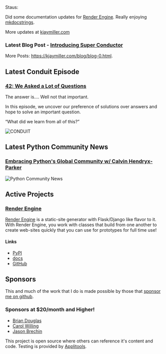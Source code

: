 Staus:
<p>Did some documentation updates for <a href="https://render-engine.readthedocs.io/">Render Engine</a>. Really enjoying <a href="https://mkdocstrings.github.io">mkdocstrings</a>.</p>

More updates at [kjaymiller.com](https://kjaymiller.com/microblog/microblog-0)

### Latest Blog Post - [Introducing Super Conductor](https://kjaymiller.com/blog/introducing-super-conductor.html)

More Posts: <https://kjaymiller.com/blog/blog-0.html>.

## Latest Conduit Episode
### [42: We Asked a Lot of Questions](http://relay.fm/conduit/42)
The answer is…. Well not that important.

In this episode, we uncover our preference of solutions over answers and hope to solve an important question. 

“What did we learn from all of this?”

![CONDUIT](https://kjaymiller.s3-us-west-2.amazonaws.com/images/conduit_artwork.png)

## Latest Python Community News
### [Embracing Python's Global Community w/ Calvin Hendryx-Parker](https://share.transistor.fm/s/4e02abd4)
![Python Community News](https://kjaymiller.azureedge.net/media/PCN%20Logo%20V0.16.jpg)

## Active Projects

### [Render Engine]
[Render Engine] is a static-site generator with Flask/Django like flavor to it.
With Render Engine, you work with classes that build from one another to create
web-sites quickly that you can use for prototypes for full time use!

#### Links
- [PyPI](https://pypi.org/project/render-engine)
- [docs](https://render-engine.readthedocs.io)
- [GitHub](https://github.com/kjaymiller/render_engine)

## Sponsors
This and much of the work that I do is made possible by those that [sponsor me
on github](https://github.com/sponsors/kjaymiller).

### Sponsors at $20/month and Higher!
- [Brian Douglas](https://github.com/bdougie)
- [Carol Willing](https://github.com/willingc)
- [Jason Brechin](https://github.com/brechin)


This project is open source where others can reference it's content and code. Testing is provided by [Applitools](https://www.applitools.com/).


[Render Engine]: https://render-engine.readthedocs.io